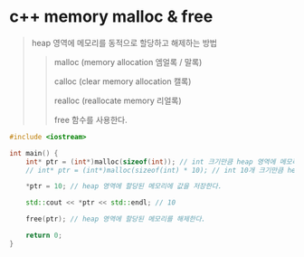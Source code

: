 # c++ memory malloc & free

> heap 영역에 메모리를 동적으로 할당하고 해제하는 방법
>
> > malloc (memory allocation 엠얼록 / 말록)
> >
> > calloc (clear memory allocation 캘록)
> >
> > realloc (reallocate memory 리얼록)
> >
> > free 함수를 사용한다.

```cpp
#include <iostream>

int main() {
    int* ptr = (int*)malloc(sizeof(int)); // int 크기만큼 heap 영역에 메모리를 할당한다.
    // int* ptr = (int*)malloc(sizeof(int) * 10); // int 10개 크기만큼 heap 영역에 메모리를 할당한다. (배열)

    *ptr = 10; // heap 영역에 할당된 메모리에 값을 저장한다.

    std::cout << *ptr << std::endl; // 10

    free(ptr); // heap 영역에 할당된 메모리를 해제한다.

    return 0;
}
```
